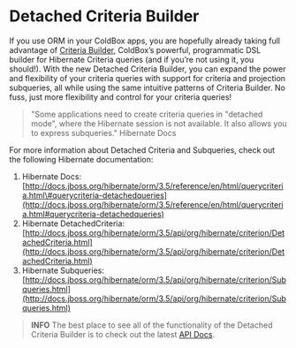# Detached Criteria Builder

If you use ORM in your ColdBox apps, you are hopefully already taking full advantage of [Criteria Builder](../coldbox-criteria-builder/), ColdBox’s powerful, programmatic DSL builder for Hibernate Criteria queries \(and if you’re not using it, you should!\). With the new Detached Criteria Builder, you can expand the power and flexibility of your criteria queries with support for criteria and projection subqueries, all while using the same intuitive patterns of Criteria Builder. No fuss, just more flexibility and control for your criteria queries!

> "Some applications need to create criteria queries in "detached mode", where the Hibernate session is not available. It also allows you to express subqueries." Hibernate Docs

For more information about Detached Criteria and Subqueries, check out the following Hibernate documentation:

1. Hibernate Docs: [http://docs.jboss.org/hibernate/orm/3.5/reference/en/html/querycriteria.html\#querycriteria-detachedqueries](http://docs.jboss.org/hibernate/orm/3.5/reference/en/html/querycriteria.html#querycriteria-detachedqueries)
2. Hibernate DetachedCriteria: [http://docs.jboss.org/hibernate/orm/3.5/api/org/hibernate/criterion/DetachedCriteria.html](http://docs.jboss.org/hibernate/orm/3.5/api/org/hibernate/criterion/DetachedCriteria.html)
3. Hibernate Subqueries: [http://docs.jboss.org/hibernate/orm/3.5/api/org/hibernate/criterion/Subqueries.html](http://docs.jboss.org/hibernate/orm/3.5/api/org/hibernate/criterion/Subqueries.html)

> **INFO** The best place to see all of the functionality of the Detached Criteria Builder is to check out the latest [API Docs](./).

